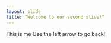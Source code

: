 ```yaml
---
layout: slide
title: “Welcome to our second slide!”
---
```

This is me
Use the left arrow to go back!
